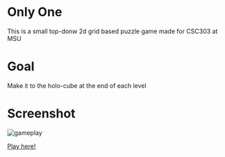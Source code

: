 
# Only One
This is a small top-donw 2d grid based puzzle game made for CSC303 at MSU

# Goal
Make it to the holo-cube at the end of each level

# Screenshot
![gameplay](/assets/images/screenShot.png)

[Play here!](https://zelphy712.github.io/haxe-game-final-project/)

